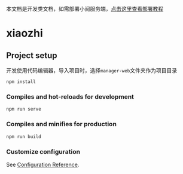 本文档是开发类文档，如需部署小阅服务端，[点击这里查看部署教程](../../README.md#%E9%83%A8%E7%BD%B2%E6%96%87%E6%A1%A3)

# xiaozhi

## Project setup

开发使用代码编辑器，导入项目时，选择`manager-web`文件夹作为项目目录

```
npm install
```

### Compiles and hot-reloads for development

```
npm run serve
```

### Compiles and minifies for production

```
npm run build
```

### Customize configuration

See [Configuration Reference](https://cli.vuejs.org/config/).
